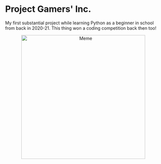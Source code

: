 # Project Gamers' Inc.

My first substantial project while learning Python as a beginner in school from back in 2020-21. This thing won a coding competition back then too!


<!-- ![Meme](https://static.wixstatic.com/media/e8b097_8fda4e0a85f84445b6c80bf631baa0b3~mv2.jpeg/v1/fill/w_1000,h_663,al_c,q_85,usm_0.66_1.00_0.01/e8b097_8fda4e0a85f84445b6c80bf631baa0b3~mv2.jpeg) -->
<p align="center">
    <img src="https://static.wixstatic.com/media/e8b097_8fda4e0a85f84445b6c80bf631baa0b3~mv2.jpeg/v1/fill/w_1000,h_663,al_c,q_85,usm_0.66_1.00_0.01/e8b097_8fda4e0a85f84445b6c80bf631baa0b3~mv2.jpeg" width="400" alt="Meme"  />
</p>